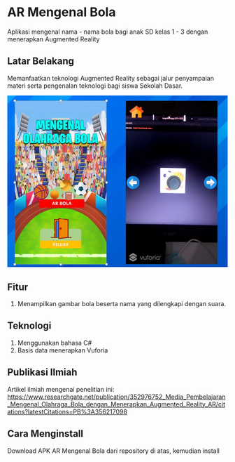 # AR Mengenal Bola
Aplikasi mengenal nama - nama bola bagi anak SD kelas 1 - 3 dengan menerapkan Augmented Reality

## Latar Belakang
Memanfaatkan teknologi Augmented Reality sebagai jalur penyampaian materi serta pengenalan teknologi bagi siswa Sekolah Dasar.

![Gambar AR Mengenal Bola](https://github.com/kiohio707/AR-Mobile-Mengenal-Bola/blob/master/Hasil.JPG)

## Fitur
1. Menampilkan gambar bola beserta nama yang dilengkapi dengan suara.

## Teknologi
1. Menggunakan bahasa C#
2. Basis data menerapkan Vuforia

## Publikasi Ilmiah
Artikel ilmiah mengenai penelitian ini:
https://www.researchgate.net/publication/352976752_Media_Pembelajaran_Mengenal_Olahraga_Bola_dengan_Menerapkan_Augmented_Reality_AR/citations?latestCitations=PB%3A356217098

## Cara Menginstall
Download APK AR Mengenal Bola dari repository di atas, kemudian install
